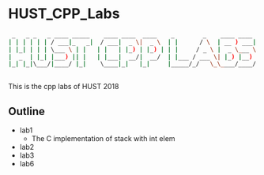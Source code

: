 # HUST_CPP_Labs  
```sh
 _   _ _   _ ____ _____    ____ ____  ____    _        _    ____ ____  
| | | | | | / ___|_   _|  / ___|  _ \|  _ \  | |      / \  | __ ) ___| 
| |_| | | | \___ \ | |   | |   | |_) | |_) | | |     / _ \ |  _ \___ \ 
|  _  | |_| |___) || |   | |___|  __/|  __/  | |___ / ___ \| |_) |__) |
|_| |_|\___/|____/ |_|    \____|_|   |_|     |_____/_/   \_\____/____/ 
                                                               
```
This is the cpp labs of HUST 2018
## Outline
- lab1
    - The C implementation of stack with int elem
- lab2
- lab3
- lab6

